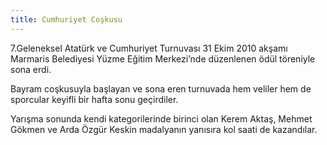 ```yaml
---
title: Cumhuriyet Coşkusu
---
```


7.Geleneksel Atatürk ve Cumhuriyet Turnuvası 31 Ekim 2010 akşamı Marmaris Belediyesi Yüzme Eğitim Merkezi’nde düzenlenen ödül töreniyle sona erdi.

Bayram coşkusuyla başlayan ve sona eren turnuvada hem veliler hem de sporcular keyifli bir hafta sonu geçirdiler.

Yarışma sonunda kendi kategorilerinde birinci olan Kerem Aktaş, Mehmet Gökmen ve Arda Özgür Keskin madalyanın yanısıra kol saati de kazandılar.
